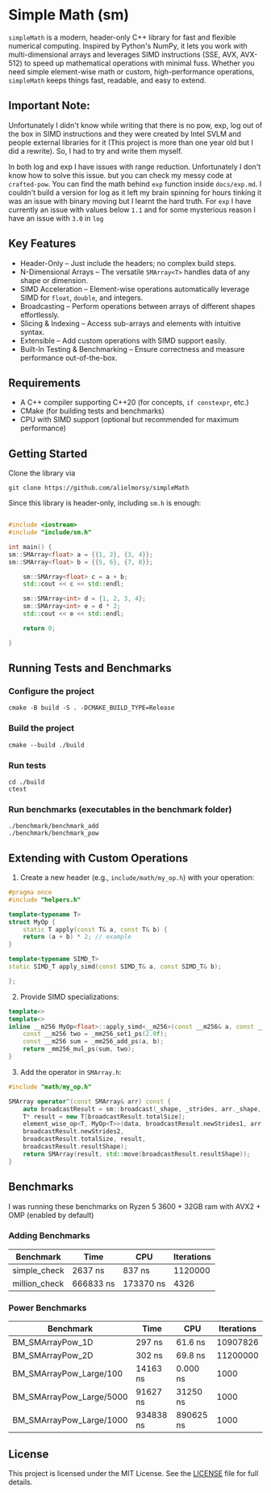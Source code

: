 # Simple Math (sm)
`simpleMath` is a modern, header-only C++ library for fast and flexible numerical computing. Inspired by
Python's NumPy, it lets you work with multi-dimensional arrays and leverages SIMD instructions (SSE, AVX, AVX-512) to
speed up mathematical operations with minimal fuss. Whether you need simple element-wise math or custom,
high-performance operations, `simpleMath` keeps things fast, readable, and easy to extend.

## Important Note:
Unfortunately I didn't know while writing that there is no pow, exp, log out of the box in SIMD instructions and they were created by Intel SVLM and people external libraries for it (This project is more than one year old but I did a rewrite). So, I had to try and write them myself. 

In both log and exp I have issues with range reduction. Unfortunately I don't know how to solve this issue. but you can check my messy code at `crafted-pow`.  You can find the math behind `exp` function inside `docs/exp.md`. I couldn't build a version for log as it left my brain spinning for hours tinking it was an issue with binary moving but I learnt the hard truth. For `exp` I have currently an issue with values below `1.1` and for some mysterious reason I have an issue with `3.0` in `log` 
## Key Features

- Header-Only – Just include the headers; no complex build steps.
- N-Dimensional Arrays – The versatile `SMArray<T>` handles data of any shape or dimension.
- SIMD Acceleration – Element-wise operations automatically leverage SIMD for `float`, `double`, and integers.
- Broadcasting – Perform operations between arrays of different shapes effortlessly.
- Slicing & Indexing – Access sub-arrays and elements with intuitive syntax.
- Extensible – Add custom operations with SIMD support easily.
- Built-In Testing & Benchmarking – Ensure correctness and measure performance out-of-the-box.

## Requirements

- A C++ compiler supporting C++20 (for concepts, `if constexpr`, etc.)
- CMake (for building tests and benchmarks)
- CPU with SIMD support (optional but recommended for maximum performance)

## Getting Started

Clone the library via

```shell
git clone https://github.com/alielmorsy/simpleMath
```

Since this library is header-only, including `sm.h` is enough:

```c++

#include <iostream>
#include "include/sm.h"

int main() {
sm::SMArray<float> a = {{1, 2}, {3, 4}};
sm::SMArray<float> b = {{5, 6}, {7, 8}};

    sm::SMArray<float> c = a + b;
    std::cout << c << std::endl;

    sm::SMArray<int> d = {1, 2, 3, 4};
    sm::SMArray<int> e = d * 2;
    std::cout << e << std::endl;

    return 0;

}
```

## Running Tests and Benchmarks

### Configure the project

```shell
cmake -B build -S . -DCMAKE_BUILD_TYPE=Release
```

### Build the project

```shell
cmake --build ./build
```

### Run tests

```shell
cd ./build
ctest
```

### Run benchmarks (executables in the benchmark folder)

```
./benchmark/benchmark_add
./benchmark/benchmark_pow
```

## Extending with Custom Operations

1. Create a new header (e.g., `include/math/my_op.h`) with your operation:

```c++
#pragma once
#include "helpers.h"

template<typename T>
struct MyOp {
    static T apply(const T& a, const T& b) {
    return (a + b) * 2; // example
}

template<typename SIMD_T>
static SIMD_T apply_simd(const SIMD_T& a, const SIMD_T& b);

};
```

2. Provide SIMD specializations:

```c++
template<>
template<>
inline __m256 MyOp<float>::apply_simd<__m256>(const __m256& a, const __m256& b) {
    const __m256 two = _mm256_set1_ps(2.0f);
    const __m256 sum = _mm256_add_ps(a, b);
    return _mm256_mul_ps(sum, two);
}

```

3. Add the operator in `SMArray.h`:

```c++
#include "math/my_op.h"

SMArray operator^(const SMArray& arr) const {
    auto broadcastResult = sm::broadcast(_shape, _strides, arr._shape, arr._strides);
    T* result = new T[broadcastResult.totalSize];
    element_wise_op<T, MyOp<T>>(data, broadcastResult.newStrides1, arr.data,
    broadcastResult.newStrides2,
    broadcastResult.totalSize, result,
    broadcastResult.resultShape);
    return SMArray(result, std::move(broadcastResult.resultShape));
}
```

## Benchmarks

I was running these benchmarks on Ryzen 5 3600 + 32GB ram with AVX2 + OMP (enabled by default)

### Adding Benchmarks

| Benchmark     | Time      | CPU       | Iterations |
|---------------|-----------|-----------|------------|
| simple_check  | 2637 ns   | 837 ns    | 1120000    |
| million_check | 666833 ns | 173370 ns | 4326       |

### Power Benchmarks

| Benchmark                | Time      | CPU       | Iterations |
|--------------------------|-----------|-----------|------------|
| BM_SMArrayPow_1D         | 297 ns    | 61.6 ns   | 10907826   |
| BM_SMArrayPow_2D         | 302 ns    | 69.8 ns   | 11200000   |
| BM_SMArrayPow_Large/100  | 14163 ns  | 0.000 ns  | 1000       |
| BM_SMArrayPow_Large/5000 | 91627 ns  | 31250 ns  | 1000       |
| BM_SMArrayPow_Large/1000 | 934838 ns | 890625 ns | 1000       |

## License

This project is licensed under the MIT License. See the [LICENSE](LICENSE) file for full details.


